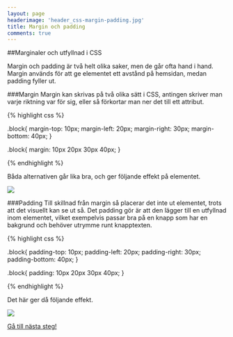 ```yaml
---
layout: page
headerimage: 'header_css-margin-padding.jpg'
title: Margin och padding
comments: true
---
```



##Marginaler och utfyllnad i CSS

<p class="preamble">Margin och padding är två helt olika saker, men de går ofta hand i hand. Margin används för att ge elementet ett avstånd på hemsidan, medan padding fyller ut.</p>

###Margin
Margin kan skrivas på två olika sätt i CSS, antingen skriver man varje riktning var för sig, eller så förkortar man ner det till ett attribut.

{% highlight css %}

.block{
  margin-top: 10px;
  margin-left: 20px;
  margin-right: 30px;
  margin-bottom: 40px;
}

.block{
  margin: 10px 20px 30px 40px;
}

{% endhighlight %}

Båda alternativen går lika bra, och ger följande effekt på elementet.

<img src="{{ site.url }}/assets/images/asset_css-margin.png"/> 



###Padding
Till skillnad från margin så placerar det inte ut elementet, trots att det visuellt kan se ut så. Det padding gör är att den lägger till en utfyllnad inom elementet, vilket  exempelvis passar bra på en knapp som har en bakgrund och behöver utrymme runt knapptexten.

{% highlight css %}

.block{
  padding-top: 10px;
  padding-left: 20px;
  padding-right: 30px;
  padding-bottom: 40px;
}

.block{
  padding: 10px 20px 30px 40px;
}

{% endhighlight %}

Det här ger då följande effekt.

<img src="{{ site.url }}/assets/images/asset_css-padding.png"/> 



<a class="btn btn-next" href="{{ site.url }}#">Gå till nästa steg!</a>
